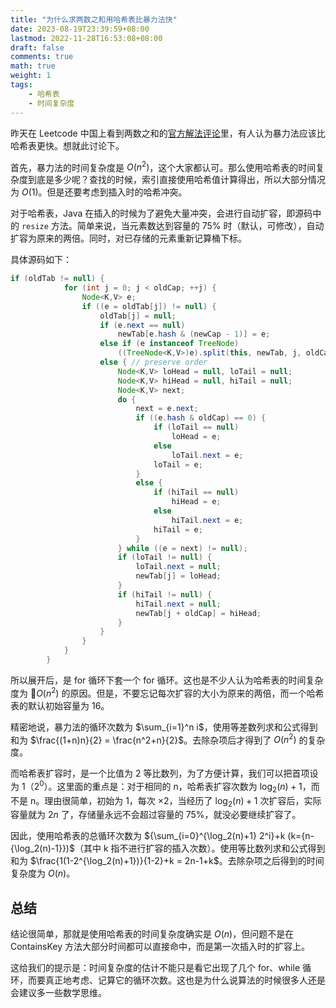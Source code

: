 ```yaml
---
title: "为什么求两数之和用哈希表比暴力法快"
date: 2023-08-19T23:39:59+08:00
lastmod: 2022-11-28T16:53:08+08:00
draft: false
comments: true
math: true
weight: 1
tags:
    - 哈希表
    - 时间复杂度
---
```


昨天在 Leetcode 中国上看到两数之和的[官方解法评论](https://leetcode-cn.com/problems/two-sum/solution/liang-shu-zhi-he-by-leetcode-2/)里，有人认为暴力法应该比哈希表更快。想就此讨论下。

<!--more-->

首先，暴力法的时间复杂度是 $O(n^2)$，这个大家都认可。那么使用哈希表的时间复杂度到底是多少呢？查找的时候，索引直接使用哈希值计算得出，所以大部分情况为 $O(1)$。但是还要考虑到插入时的哈希冲突。

对于哈希表，Java 在插入的时候为了避免大量冲突，会进行自动扩容，即源码中的 `resize` 方法。简单来说，当元素数达到容量的 75% 时（默认，可修改），自动扩容为原来的两倍。同时，对已存储的元素重新记算桶下标。

具体源码如下：

```java
if (oldTab != null) {
            for (int j = 0; j < oldCap; ++j) {
                Node<K,V> e;
                if ((e = oldTab[j]) != null) {
                    oldTab[j] = null;
                    if (e.next == null)
                        newTab[e.hash & (newCap - 1)] = e;
                    else if (e instanceof TreeNode)
                        ((TreeNode<K,V>)e).split(this, newTab, j, oldCap);
                    else { // preserve order
                        Node<K,V> loHead = null, loTail = null;
                        Node<K,V> hiHead = null, hiTail = null;
                        Node<K,V> next;
                        do {
                            next = e.next;
                            if ((e.hash & oldCap) == 0) {
                                if (loTail == null)
                                    loHead = e;
                                else
                                    loTail.next = e;
                                loTail = e;
                            }
                            else {
                                if (hiTail == null)
                                    hiHead = e;
                                else
                                    hiTail.next = e;
                                hiTail = e;
                            }
                        } while ((e = next) != null);
                        if (loTail != null) {
                            loTail.next = null;
                            newTab[j] = loHead;
                        }
                        if (hiTail != null) {
                            hiTail.next = null;
                            newTab[j + oldCap] = hiHead;
                        }
                    }
                }
            }
        }
```

所以展开后，是 for 循环下套一个 for 循环。这也是不少人认为哈希表的时间复杂度为 $O(n^2)$ 的原因。但是，不要忘记每次扩容的大小为原来的两倍，而一个哈希表的默认初始容量为 16。

精密地说，暴力法的循环次数为 $\sum_{i=1}^n i$，使用等差数列求和公式得到和为 $\frac{(1+n)n}{2} = \frac{n^2+n}{2}$。去除杂项后才得到了 $O(n^2)$ 的复杂度。

而哈希表扩容时，是一个比值为 2 等比数列，为了方便计算，我们可以把首项设为 1（$2^0$）。这里面的重点是：对于相同的 n，哈希表扩容次数为 $\log_2(n)+1$，而不是 n。理由很简单，初始为 1，每次 $\times 2$，当经历了 $\log_2(n)+1$ 次扩容后，实际容量就为 $2n$ 了，存储量永远不会超过容量的 75%，就没必要继续扩容了。

因此，使用哈希表的总循环次数为 ${\sum_{i=0}^{\log_2(n)+1} 2^i}+k (k={n-{\log_2(n)-1}})$（其中 k 指不进行扩容的插入次数）。使用等比数列求和公式得到和为 $\frac{1(1-2^{\log_2(n)+1})}{1-2}+k = 2n-1+k$。去除杂项之后得到的时间复杂度为 $O(n)$。

## 总结

结论很简单，那就是使用哈希表的时间复杂度确实是 $O(n)$，但问题不是在 ContainsKey 方法大部分时间都可以直接命中，而是第一次插入时的扩容上。

这给我们的提示是：时间复杂度的估计不能只是看它出现了几个 for、while 循环，而要真正地考虑、记算它的循环次数。这也是为什么说算法的时候很多人还是会建议多一些数学思维。

